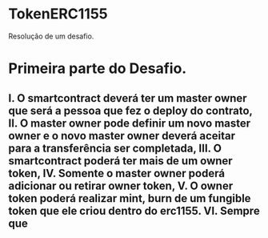 # TokenERC1155
Resolução de um desafio.

<h1>Primeira parte do Desafio.

<h2>I. O smartcontract deverá ter um master owner que será a pessoa que fez o deploy
do contrato,
II. O master owner pode definir um novo master owner e o novo master owner deverá
aceitar para a transferência ser completada,
III. O smartcontract poderá ter mais de um owner token,
IV. Somente o master owner poderá adicionar ou retirar owner token,
V. O owner token poderá realizar mint, burn de um fungible token que ele criou dentro
do erc1155.
VI. Sempre que<h2>
